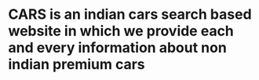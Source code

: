 # CARS is an indian cars search based website in which we provide each and every information about non indian premium cars 
